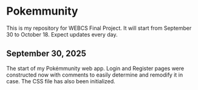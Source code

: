 # Pokemmunity
This is my repository for WEBCS Final Project. It will start from September 30 to October 18. Expect updates every day.

## September 30, 2025
The start of my Pokémmunity web app. Login and Register pages were constructed now with comments to easily determine and remodify it in case. The CSS file has also been initialized.


